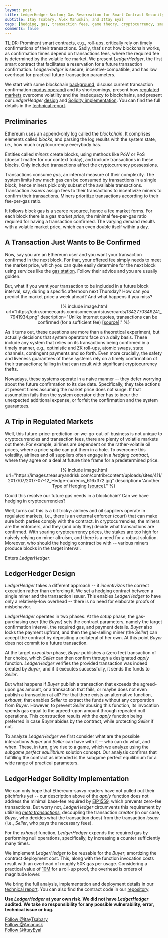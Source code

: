 ```yaml
---
layout: post
title: LedgerHedger &colon; Gas Reservation for Smart-Contract Security
subtitle: Itay Tsabary, Alex Manuskin, and Ittay Eyal
tags: [hedging, gas, transaction fees, game theory, cryptocurrency, smart contracts] 
comments: false
---
```




<ins>TL;DR</ins>: Prominent smart contracts, e.g., roll-ups, critically rely on timely confirmations of their transactions.
Sadly, that's not how blockchain works, as confirmation times depend on transactions fees, where the required fee is determined by the volatile fee market.
We present _LedgerHedger_, the first smart contract that facilitates a reservation for a future transaction confirmation. 
_LedgerHedger_ is secure, incentive-compatible, and has low overhead for practical future-transaction parameters.



We start with some blockchain [background](#preliminaries), discuss current transaction confirmation [modus operandi](#a-transaction-just-wants-to-be-confirmed) and its shortcomings, present how [regulated markets](#a-trip-in-regulated-markets) overcome volatility and the inadequacy to blockchains, and present our _LedgerHedger_ [design](#ledgerhedger-design) and [Solidity implementation](#ledgerhedger-solidity-implementation).
You can find the full details in the [technical report](https://eprint.iacr.org/2022/056).


## Preliminaries 

Ethereum uses an append-only log called the _blockchain_.
It comprises elements called _blocks_, and parsing the log results with the system state, i.e., how much cryptocurrency everybody has.

Entities called _miners_ create blocks, using methods like PoW or PoS (doesn't matter for our context today), and include transactions in these blocks.
Only included transactions affect the cryptocurrency possessions.

Transactions consume _gas_, an internal measure of their complexity.
The system limits how much gas can be consumed by transactions in a single block, hence miners pick only subset of the available transactions.
Transaction _issuers_ assign fees to their transactions to incentivize miners to confirm their transactions.
Miners prioritize transactions according to their fee-per-gas ratio.

It follows block gas is a scarce resource, hence a fee market forms.
For each block there is a gas _market price_, the minimal fee-per-gas ratio required for having a transaction confirmed.
The varying demand results with a volatile market price, which can even double itself within a day.


## A Transaction Just Wants to Be Confirmed

Now, say you are an Ethereum user and you want your transaction confirmed in the next block.
For that, your offered fee simply needs to meet the market price, which you can quite easily determine for the next block using services like the [gas station](https://ethgasstation.info/).
Follow their advice and you are usually golden.


But, what if you want your transaction to be included in a future block interval, say, during a specific afternoon next Thursday? 
How can you predict the market price a week ahead?
And what happens if you miss?

<div style="text-align:center">
{% include image.html url="https://cdn.someecards.com/someecards/usercards/1342770349241_7941934.png" description="Unlike Internet quotes, transactions can be confirmed (for a sufficient fee) [<a href='https://www.someecards.com/usercards/viewcard/MjAxMi04NTdhYjEzNjE2MTZmM2Y0/amp/'>source</a>]." %}
</div>



As it turns out, these questions are more than a theoretical experiment, but actually decisions that system operators face on a daily basis.
These include any system that relies on its transactions being confirmed in a timely manner, e.g., optimistic and ZK roll-ups, atomic swaps, state channels, contingent payments and so forth. 
Even more crucially, the safety and liveness guarantees of these systems rely on a timely confirmation of their transactions; failing in that can result with significant cryptocurrency thefts. 

Nowadays, these systems operate in a naive manner -- they defer worrying about the future confirmation to its due date. 
Specifically, they take actions at present times assuming the market price does not surge.
If that assumption fails then the system operator either has to incur the unexpected additional expense, or forfeit the confirmation and the system guarantees.

## A Trip in Regulated Markets

Well, this future-price-prediction-or-we-go-out-of-business is not unique to cryptocurrencies and transaction fees, there are plenty of volatile markets out there.
For example, airlines are dependent on the rather-volatile oil prices, where a price spike can put them in a hole.
To overcome this volatility, airlines and oil suppliers often engage in a _hedging contract_, where they agree on a deal at future time frame for a predetermined price.



<div style="text-align:center">
{% include image.html url="https://images.treasuryandrisk.com/contrib/content/uploads/sites/411/2017/07/2017-07-12_Hedge-currency_616x372.jpg" description="Another Type of Hedging [<a href='https://www.treasuryandrisk.com/2017/07/13/new-hedge-accounting-standard-flashes-green-light/'>source</a>]." %}
</div>



Could this resolve our future gas needs in a blockchain? 
Can we have hedging in cryptocurrencies?

Well, turns out this is a bit tricky: airlines and oil suppliers operate in regulated markets, i.e., there is an external enforcer (court) that can make sure both parties comply with the contract.
In cryptocurrencies, the miners are the enforcers, and they (and only they) decide what transactions are confirmed.
With soaring cryptocurrency prices, the stakes are too high for naively relying on miner altruism, and there is a need for a robust solution.
Moreover, who should the hedging contract be with -- various miners produce blocks in the target interval. 

Enters _LedgerHedger_.

## LedgerHedger Design

_LedgerHedger_ takes a different approach -- it _incentivizes_ the correct execution rather than enforcing it.
We set a hedging contract between a single miner and the transaction issuer. 
This enables _LedgerHedger_ to have only a relatively-low overhead -- there is no need for elaborate proofs of misbehavior.

_LedgerHedger_ operates in two phases.
At the _setup_ phase, the gas-purchasing user (the _Buyer_) sets the contract parameters, namely the target confirmation interval, the required gas, and payment details.
_Buyer_ also locks the payment upfront, and then the gas-selling miner (the _Seller_) can accept the contract by depositing a collateral of her own.
At this point _Buyer_ does not commit to a future transaction.

At the target _execution_ phase, _Buyer_ publishes a (zero fee) transaction of her choice, which _Seller_ can then confirm through a designated _apply_ function.
_LedgerHedger_ verifies the provided transaction was indeed created by _Buyer_, and if it executes successfully, it sends the funds to _Seller_.

But what happens if _Buyer_ publish a transaction that exceeds the agreed-upon gas amount, or a transaction that fails, or maybe does not even publish a transaction at all?
For that there exists an alternative function, _exhaust_, that enables _Seller_ to extract the funds without any corporation from _Buyer_.
However, to prevent _Seller_ abusing this function, its invocation spends gas equal to the agreed-upon amount through repeated null operations. 
This construction results with the _apply_ function being preferred in case _Buyer_ abides by the contract, while protecting _Seller_ if not.


To analyze _LedgerHedger_ we first consider what are the possible interactions _Buyer_ and _Seller_ can have with it -- who can do what, and when.
These, in turn, give rise to a game, which we analyze using the _subgame perfect equilibrium_ solution concept.
Our analysis confirms that fulfilling the contract as intended is the subgame perfect equilibrium for a wide range of practical parameters.


## LedgerHedger Solidity Implementation

We can only hope that Ethereum-savvy readers have not pulled out their pitchforks yet -- our description above of the _apply_ function does not address the minimal base-fee required by [EIP1559](https://github.com/ethereum/EIPs/blob/master/EIPS/eip-1559.md), which prevents zero-fee transactions.
But worry not, _LedgerHedger_ circumvents this requirement by utilizing [_meta transactions_](https://medium.com/@austin_48503/ethereum-meta-transactions-90ccf0859e84), decoupling the transaction _creator_ (in our case, _Buyer_, who decides what the transaction does) from the transaction _issuer_ (i.e., _Seller_, who pays the necessary fees).

For the _exhaust_ function, _LedgerHedger_ expends the required gas by performing null operations, specifically, by increasing a counter sufficiently many times.

We implement _LedgerHedger_ to be reusable for the _Buyer_, amortizing the contract deployment cost.
This, along with the function invocation costs result with an overhead of roughly 50K gas per usage.
Considering a practical value of [10M](https://etherscan.io/tx/0x90ebd9630d98d5b0a186eec4c2382c296e5f41e828da910d76a53ab72ffe30e8) for a roll-up proof, the overhead is orders of magnitude lower.

We bring the full analysis, implementation and deployment details in our [technical report](https://eprint.iacr.org/2022/056).
You can also find the contract code in our [repository](https://github.com/amanusk/LedgerHedger-contracts).

**Use _LedgerHedger_ at your own risk. We did not have _LedgerHedger_ audited. We take no responsibility for any possible vulnerability, error, technical issue or bug.**



<a href="https://twitter.com/ItayTsabary" class="twitter-follow-button" data-show-count="false">Follow @ItayTsabary</a><script async src="https://platform.twitter.com/widgets.js" charset="utf-8"></script> <br/>
<a href="https://twitter.com/amanusk_" class="twitter-follow-button" data-show-count="false">Follow @Amanusk</a><script async src="https://platform.twitter.com/widgets.js" charset="utf-8"></script> <br/>
<a href="https://twitter.com/IttayEyal" class="twitter-follow-button" data-show-count="false">Follow @IttayEyal</a><script async src="https://platform.twitter.com/widgets.js" charset="utf-8"></script>

